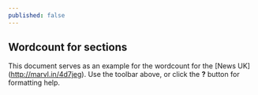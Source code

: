 ```yaml
---
published: false
---
```


## Wordcount for sections

This document serves as an example for the wordcount for the [News UK] (http://marvl.in/4d7jeg). Use the toolbar above, or click the **?** button for formatting help.
